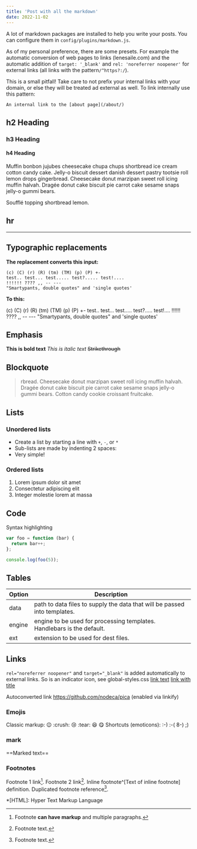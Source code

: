 ```yaml
---
title: 'Post with all the markdown'
date: 2022-11-02
---
```


A lot of markdown packages are installed to help you write your posts. You can configure them in `config/plugins/markdown.js`.

As of my personal preference, there are some presets. For example the automatic conversion of web pages to links (lenesaile.com) and the automatic addition of `target: '_blank'` and `rel: 'noreferrer noopener'` for external links (all links with the pattern`/^https?:/`).

This is a small pitfall! Take care to not prefix your internal links with your domain, or else they will be treated ad external as well. To link internally use this pattern:

```
An internal link to the [about page](/about/)
```

## h2 Heading

### h3 Heading

#### h4 Heading

Muffin bonbon jujubes cheesecake chupa chups shortbread ice cream cotton candy cake. Jelly-o biscuit dessert danish dessert pastry tootsie roll lemon drops gingerbread. Cheesecake donut marzipan sweet roll icing muffin halvah. Dragée donut cake biscuit pie carrot cake sesame snaps jelly-o gummi bears.

Soufflé topping shortbread lemon.

## hr

---

## Typographic replacements

**The replacement converts this input:**

```
(c) (C) (r) (R) (tm) (TM) (p) (P) +-
test.. test... test..... test?..... test!....
!!!!!! ???? ,, -- ---
"Smartypants, double quotes" and 'single quotes'
```

**To this:**

(c) (C) (r) (R) (tm) (TM) (p) (P) +-
test.. test... test..... test?..... test!....
!!!!!! ???? ,, -- ---
"Smartypants, double quotes" and 'single quotes'

## Emphasis

**This is bold text**
_This is italic text_
~~Strikethrough~~

## Blockquote

> rbread. Cheesecake donut marzipan sweet roll icing muffin halvah. Dragée donut cake biscuit pie carrot cake sesame snaps jelly-o gummi bears. Cotton candy cookie croissant fruitcake.

## Lists

### Unordered lists

- Create a list by starting a line with `+`, `-`, or `*`
- Sub-lists are made by indenting 2 spaces:
- Very simple!

### Ordered lists

1. Lorem ipsum dolor sit amet
2. Consectetur adipiscing elit
3. Integer molestie lorem at massa

## Code

Syntax highlighting

```js
var foo = function (bar) {
  return bar++;
};

console.log(foo(5));
```

## Tables

| Option | Description                                                               |
| ------ | ------------------------------------------------------------------------- |
| data   | path to data files to supply the data that will be passed into templates. |
| engine | engine to be used for processing templates. Handlebars is the default.    |
| ext    | extension to be used for dest files.                                      |

## Links

`rel="noreferrer noopener"` and `target="_blank"` is added automatically to external links. So is an indicator icon, see global-styles.css
[link text](http://dev.nodeca.com)
[link with title](http://nodeca.github.io/pica/demo/ 'title text!')

Autoconverted link https://github.com/nodeca/pica (enabled via linkify)

### Emojis

Classic markup: :wink: :crush: :cry: :tear: :laughing: :yum:
Shortcuts (emoticons): :-) :-( 8-) ;)

### mark

==Marked text==

### Footnotes

Footnote 1 link[^first].
Footnote 2 link[^second].
Inline footnote^[Text of inline footnote] definition.
Duplicated footnote reference[^second].

[^first]:
    Footnote **can have markup**
    and multiple paragraphs.

[^second]: Footnote text.

\*[HTML]: Hyper Text Markup Language
